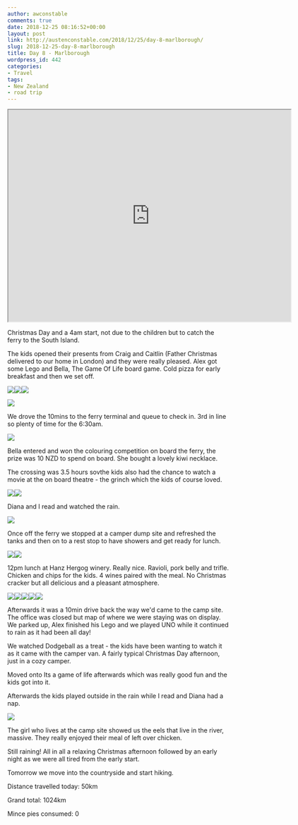 ```yaml
---
author: awconstable
comments: true
date: 2018-12-25 08:16:52+00:00
layout: post
link: http://austenconstable.com/2018/12/25/day-8-marlborough/
slug: 2018-12-25-day-8-marlborough
title: Day 8 - Marlborough
wordpress_id: 442
categories:
- Travel
tags:
- New Zealand
- road trip
---
```


<iframe src="https://www.google.com/maps/d/embed?mid=1ZGjbn1nslURu3eBeKElBe1AA3phtFC44&w=640&h=480" width="640" height="480"></iframe>

Christmas Day and a 4am start, not due to the children but to catch the ferry to the South Island.

The kids opened their presents from Craig and Caitlin (Father Christmas delivered to our home in London) and they were really pleased. Alex got some Lego and Bella, The Game Of Life board game. Cold pizza for early breakfast and then we set off.

![](../images/2018/12/img_2601.jpg)![](../images/2018/12/img_2606.jpg)![](../images/2018/12/img_2603.jpg)

![](../images/2018/12/img_0054.jpg)

We drove the 10mins to the ferry terminal and queue to check in. 3rd in line so plenty of time for the 6:30am.

![](../images/2018/12/img_0055.jpg)

Bella entered and won the colouring competition on board the ferry, the prize was 10 NZD to spend on board. She bought a lovely kiwi necklace.

The crossing was 3.5 hours sovthe kids also had the chance to watch a movie at the on board theatre - the grinch which the kids of course loved.

![](../images/2018/12/img_2609.jpg)![](../images/2018/12/img_0056.jpg)

Diana and I read and watched the rain.

![](../images/2018/12/img_0059.jpg)

Once off the ferry we stopped at a camper dump site and refreshed the tanks and then on to a rest stop to have showers and get ready for lunch.

![](../images/2018/12/img_0064.jpg)![](../images/2018/12/9e8dde7d-7c15-4088-9d5a-bdd6934c6f5f.jpg)

12pm lunch at Hanz Hergog winery. Really nice. Ravioli, pork belly and trifle. Chicken and chips for the kids. 4 wines paired with the meal. No Christmas cracker but all delicious and a pleasant atmosphere.

![](../images/2018/12/img_2617.jpg)![](../images/2018/12/img_2619.jpg)![](../images/2018/12/img_0071.jpg)![](../images/2018/12/img_0073.jpg)![](../images/2018/12/img_0080.jpg)

Afterwards it was a 10min drive back the way we'd came to the camp site. The office was closed but map of where we were staying was on display. We parked up, Alex finished his Lego and we played UNO while it continued to rain as it had been all day!

We watched Dodgeball as a treat - the kids have been wanting to watch it as it came with the camper van. A fairly typical Christmas Day afternoon, just in a cozy camper.

Moved onto Its a game of life afterwards which was really good fun and the kids got into it.

Afterwards the kids played outside in the rain while I read and Diana had a nap.

![](../images/2018/12/img_0093.jpg)

The girl who lives at the camp site showed us the eels that live in the river, massive. They really enjoyed their meal of left over chicken.

Still raining! All in all a relaxing Christmas afternoon followed by an early night as we were all tired from the early start.

Tomorrow we move into the countryside and start hiking.

Distance travelled today: 50km

Grand total: 1024km

Mince pies consumed: 0
